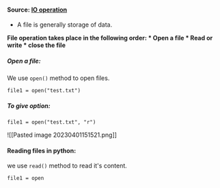 #### Source: [IO operation](https://www.programiz.com/python-programming/file-operation)

* A file is generally storage of data.

**File operation takes place in the following order:
	* Open a file
	* Read or write
	* close the file**

##### Open a file:

 We use `open()` method to open files.

```
file1 = open("test.txt")
```

##### To give option:

```
file1 = open("test.txt", "r")
```

![[Pasted image 20230401151521.png]]


#### Reading files in python:

 we use `read()` method to read it's content.

```
file1 = open
```